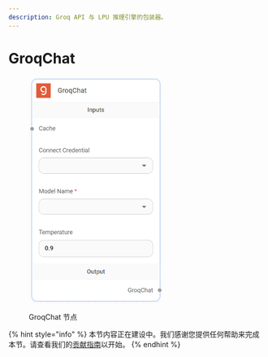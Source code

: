 ```yaml
---
description: Groq API 与 LPU 推理引擎的包装器。
---
```


# GroqChat

<figure><img src="../../../.gitbook/assets/image (69).png" alt="" width="262"><figcaption><p>GroqChat 节点</p></figcaption></figure>

{% hint style="info" %}
本节内容正在建设中。我们感谢您提供任何帮助来完成本节。请查看我们的[贡献指南](../../../contributing/)以开始。
{% endhint %}
